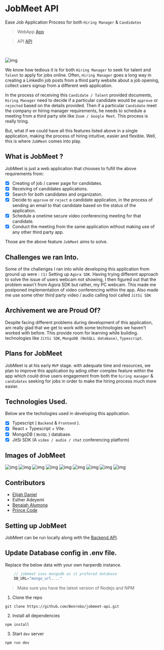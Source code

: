 # JobMeet API 

Ease Job Application Process for both `Hiring Manager` & `Candidates`

> WebApp [App](https://github.com/Benrobo/jobmeet)

> API [API](https://github.com/Benrobo/jobmeet-api)



</br>

![img](https://raw.githubusercontent.com/Benrobo/jobmeet/main/githubImg/JobMeet.png)

We know how tedious it is for both `Hiring Manager` to seek for talent and `Talent` to apply for jobs online. Often, `Hiring Manager` goes a long way in creating a LinkedIn job posts from a third party website about a job opening, collect users signup from a different web application.

In the process of receiving this `Candidate / Talent` provided documents, `Hiring Manager` need to decide if a particular candidate would be `approve` or `rejected` based on the details provided. Then if a particular `Candidate` meet the company or hiring manager requirements, he needs to schedule a meeting from a third party site like `Zoom / Google Meet`. This process is really tiring.

But, what if we could have all this features listed above in a single application, making the process of hiring intuitive, easier and flexible. Well, this is where `JobMeet` comes into play.

## What is JobMeet ? 
JobMeet is just a web application that chooses to fufill the above requirements from:

- [x] Creating of job / career page for candidates.
- [x] Receiving of candidates applications.
- [x] Search for both candidates and organizaton.
- [x] Decide to `approve` or `reject` a candidate application, in the process of sending an email to that candidate based on the status of the application.
- [x] Schedule a onetime secure video conferencing meeting for that candidate.
- [x] Conduct the meeting from the same application without making use of any other third party app.

Those are the above feature `JobMeet` aims to solve.

## Challenges we ran Into.
Some of the challenges I ran into while developing this application from ground up were : 
`(1)` Setting up `Agora SDK`. Having trying different approach to solve the issue of users webcam not showing, I then figured out that the problem wasn't from Agora SDK but rather, my PC webcam. This made me postponed implementation of video conferencing within the app. Also made me use some other third party video / audio calling tool called `JitSi SDK`

## Archivement we are Proud Of?
Despite facing different problems during development of this application, am really glad that we get to work with some technologies we haven't worked with before. This provide room for learning while building. technologies like `JitSi SDK`, `MongoDB (NoSQLL database)`, `Typescript`.

## Plans for JobMeet
JobMeet is at his early `MVP` stage. with adequate time and resources, we plan to improve this application by ading other complex feature within the app which could drive users engagement from both the `hiring manager` & `candidates` seeking for jobs in order to make the hiring process much more easier.

## Technologies Used.
Below are the techologies used in developing this application.

- [x] Typescript ( `Backend` & `Frontend` ).
- [x] React + Typescript  + Vite.
- [x] MongoDB ( `NoSQL` ) database.
- [x] JitSi SDK (A `video / audio / chat` conferencing platform)

## Images of JobMeet

![img](https://raw.githubusercontent.com/Benrobo/jobmeet/main/githubImg/JobMeet.png)
![img](https://raw.githubusercontent.com/Benrobo/jobmeet/main/githubImg/jobmeet%202.png)
![img](https://raw.githubusercontent.com/Benrobo/jobmeet/main/githubImg/jobmeet%204.png)
![img](https://raw.githubusercontent.com/Benrobo/jobmeet/main/githubImg/jobmeet%205.png)
![img](https://raw.githubusercontent.com/Benrobo/jobmeet/main/githubImg/jobmeet%206.png)
![img](https://raw.githubusercontent.com/Benrobo/jobmeet/main/githubImg/jobmeet%207.png)
![img](https://raw.githubusercontent.com/Benrobo/jobmeet/main/githubImg/jobmeet%208.png)
![img](https://raw.githubusercontent.com/Benrobo/jobmeet/main/githubImg/jobmeet%209.png)
![img](https://raw.githubusercontent.com/Benrobo/jobmeet/main/githubImg/jobmeet%2010.png)

## Contributors
- [Elijah Daniel](https://github.com/Elijahdanie)
- Esther Adeyemi
- [Benaiah Alumona](https://github.com/benrobo)
- [Prince Code](https://github.com/pricecodes247)

## Setting up JobMeet
JobMeet can be run locally along with the [Backend API](https://github.com/Benrobo/jobmeet-api).

## Update Database config in .env file.
Replace the below data with your own harperdb instance.

```js
    // jobmeet uses mongodb as it prefered database
    DB_URL="mongo_url...."
```

> Make sure you have the latest version of Nodejs and NPM

1. Clone the repo
```
git clone https://github.com/Benrobo/jobmeet-api.git
```
2. Install all dependencies
```
npm install
```
3. Start `dev` server
```
npm run dev
```
